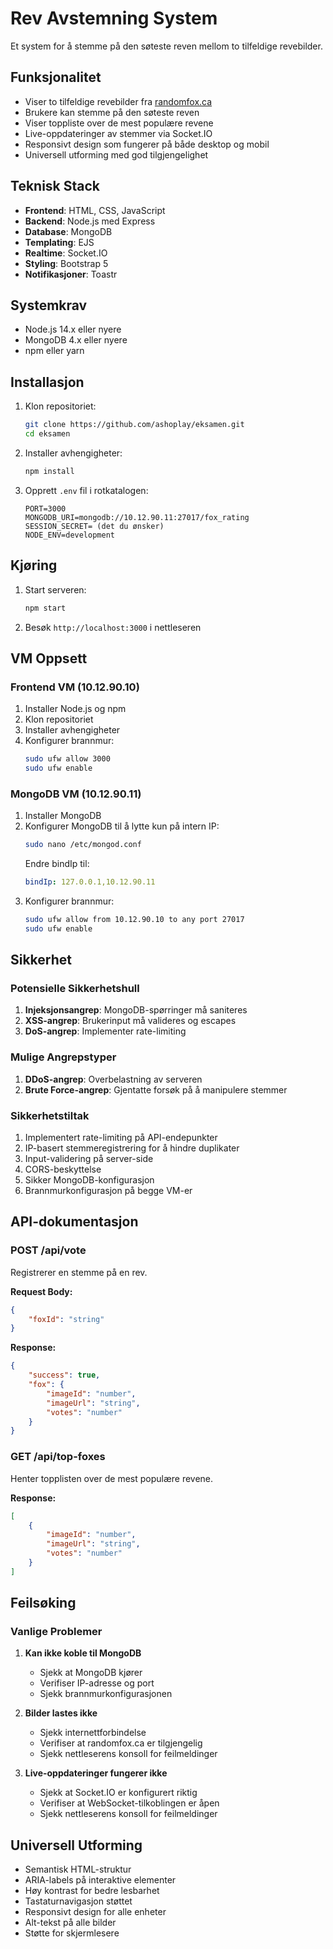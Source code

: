 # Rev Avstemning System

Et system for å stemme på den søteste reven mellom to tilfeldige revebilder.

## Funksjonalitet

- Viser to tilfeldige revebilder fra [randomfox.ca](https://randomfox.ca)
- Brukere kan stemme på den søteste reven
- Viser toppliste over de mest populære revene
- Live-oppdateringer av stemmer via Socket.IO
- Responsivt design som fungerer på både desktop og mobil
- Universell utforming med god tilgjengelighet

## Teknisk Stack

- **Frontend**: HTML, CSS, JavaScript
- **Backend**: Node.js med Express
- **Database**: MongoDB
- **Templating**: EJS
- **Realtime**: Socket.IO
- **Styling**: Bootstrap 5
- **Notifikasjoner**: Toastr

## Systemkrav

- Node.js 14.x eller nyere
- MongoDB 4.x eller nyere
- npm eller yarn

## Installasjon

1. Klon repositoriet:
   ```bash
   git clone https://github.com/ashoplay/eksamen.git
   cd eksamen
   ```

2. Installer avhengigheter:
   ```bash
   npm install
   ```

3. Opprett `.env` fil i rotkatalogen:
   ```
   PORT=3000
   MONGODB_URI=mongodb://10.12.90.11:27017/fox_rating
   SESSION_SECRET= (det du ønsker)
   NODE_ENV=development
   ```

## Kjøring

1. Start serveren:
   ```bash
   npm start
   ```

2. Besøk `http://localhost:3000` i nettleseren

## VM Oppsett

### Frontend VM (10.12.90.10)

1. Installer Node.js og npm
2. Klon repositoriet
3. Installer avhengigheter
4. Konfigurer brannmur:
   ```bash
   sudo ufw allow 3000
   sudo ufw enable
   ```

### MongoDB VM (10.12.90.11)

1. Installer MongoDB
2. Konfigurer MongoDB til å lytte kun på intern IP:
   ```bash
   sudo nano /etc/mongod.conf
   ```
   Endre bindIp til:
   ```yaml
   bindIp: 127.0.0.1,10.12.90.11
   ```
3. Konfigurer brannmur:
   ```bash
   sudo ufw allow from 10.12.90.10 to any port 27017
   sudo ufw enable
   ```

## Sikkerhet

### Potensielle Sikkerhetshull

1. **Injeksjonsangrep**: MongoDB-spørringer må saniteres
2. **XSS-angrep**: Brukerinput må valideres og escapes
3. **DoS-angrep**: Implementer rate-limiting

### Mulige Angrepstyper

1. **DDoS-angrep**: Overbelastning av serveren
2. **Brute Force-angrep**: Gjentatte forsøk på å manipulere stemmer

### Sikkerhetstiltak

1. Implementert rate-limiting på API-endepunkter
2. IP-basert stemmeregistrering for å hindre duplikater
3. Input-validering på server-side
4. CORS-beskyttelse
5. Sikker MongoDB-konfigurasjon
6. Brannmurkonfigurasjon på begge VM-er

## API-dokumentasjon

### POST /api/vote
Registrerer en stemme på en rev.

**Request Body:**
```json
{
    "foxId": "string"
}
```

**Response:**
```json
{
    "success": true,
    "fox": {
        "imageId": "number",
        "imageUrl": "string",
        "votes": "number"
    }
}
```

### GET /api/top-foxes
Henter topplisten over de mest populære revene.

**Response:**
```json
[
    {
        "imageId": "number",
        "imageUrl": "string",
        "votes": "number"
    }
]
```

## Feilsøking

### Vanlige Problemer

1. **Kan ikke koble til MongoDB**
   - Sjekk at MongoDB kjører
   - Verifiser IP-adresse og port
   - Sjekk brannmurkonfigurasjonen

2. **Bilder lastes ikke**
   - Sjekk internettforbindelse
   - Verifiser at randomfox.ca er tilgjengelig
   - Sjekk nettleserens konsoll for feilmeldinger

3. **Live-oppdateringer fungerer ikke**
   - Sjekk at Socket.IO er konfigurert riktig
   - Verifiser at WebSocket-tilkoblingen er åpen
   - Sjekk nettleserens konsoll for feilmeldinger

## Universell Utforming

- Semantisk HTML-struktur
- ARIA-labels på interaktive elementer
- Høy kontrast for bedre lesbarhet
- Tastaturnavigasjon støttet
- Responsivt design for alle enheter
- Alt-tekst på alle bilder
- Støtte for skjermlesere 